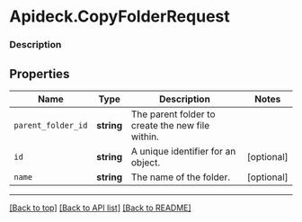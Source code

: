 # Apideck.CopyFolderRequest

### Description

## Properties
Name | Type | Description | Notes
------------ | ------------- | ------------- | -------------
`parent_folder_id` | **string** | The parent folder to create the new file within. | 
`id` | **string** | A unique identifier for an object. | [optional] 
`name` | **string** | The name of the folder. | [optional] 





---

[[Back to top]](#) [[Back to API list]](../../../../README.md#documentation-for-api-endpoints) [[Back to README]](../../../../README.md)



